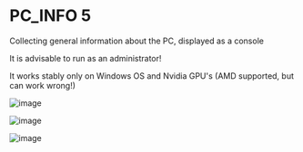 # PC_INFO 5
Collecting general information about the PC, displayed as a console

It is advisable to run as an administrator!

It works stably only on Windows OS and Nvidia GPU's (AMD supported, but can work wrong!)

![image](https://user-images.githubusercontent.com/104412752/225889613-69aed1d0-d947-4ed9-a47f-9f906b9f2771.png)

![image](https://user-images.githubusercontent.com/104412752/225889700-cc280e92-02d1-48e6-989b-34eac4b11233.png)

![image](https://user-images.githubusercontent.com/104412752/225889737-53d162df-1d02-473f-8e8f-209c4c9f679c.png)

